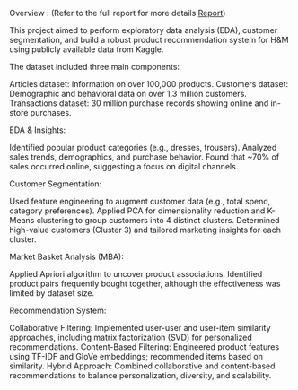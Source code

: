Overview : (Refer to the full report for more details [Report](Final_Report_5230_Farhan_Tannishtha.pdf))

This project aimed to perform exploratory data analysis (EDA), customer segmentation, and build a robust product recommendation system for H&M using publicly available data from Kaggle.

The dataset included three main components:

Articles dataset: Information on over 100,000 products.
Customers dataset: Demographic and behavioral data on over 1.3 million customers.
Transactions dataset: 30 million purchase records showing online and in-store purchases.

EDA & Insights:

Identified popular product categories (e.g., dresses, trousers).
Analyzed sales trends, demographics, and purchase behavior.
Found that ~70% of sales occurred online, suggesting a focus on digital channels.

Customer Segmentation:

Used feature engineering to augment customer data (e.g., total spend, category preferences).
Applied PCA for dimensionality reduction and K-Means clustering to group customers into 4 distinct clusters.
Determined high-value customers (Cluster 3) and tailored marketing insights for each cluster.

Market Basket Analysis (MBA):

Applied Apriori algorithm to uncover product associations.
Identified product pairs frequently bought together, although the effectiveness was limited by dataset size.

Recommendation System:

Collaborative Filtering: Implemented user-user and user-item similarity approaches, including matrix factorization (SVD) for personalized recommendations.
Content-Based Filtering: Engineered product features using TF-IDF and GloVe embeddings; recommended items based on similarity.
Hybrid Approach: Combined collaborative and content-based recommendations to balance personalization, diversity, and scalability.
